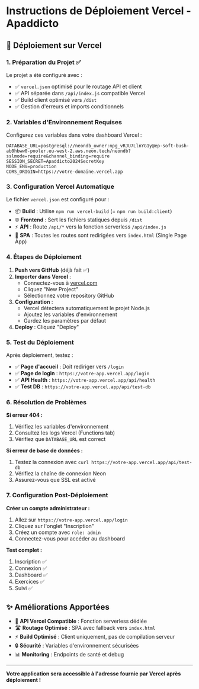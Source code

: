 # Instructions de Déploiement Vercel - Apaddicto

## 🚀 Déploiement sur Vercel

### 1. Préparation du Projet ✅

Le projet a été configuré avec :
- ✅ `vercel.json` optimisé pour le routage API et client
- ✅ API séparée dans `/api/index.js` compatible Vercel
- ✅ Build client optimisé vers `/dist`
- ✅ Gestion d'erreurs et imports conditionnels

### 2. Variables d'Environnement Requises

Configurez ces variables dans votre dashboard Vercel :

```env
DATABASE_URL=postgresql://neondb_owner:npg_vRJU7LlnYG1y@ep-soft-bush-ab0hbww0-pooler.eu-west-2.aws.neon.tech/neondb?sslmode=require&channel_binding=require
SESSION_SECRET=Apaddicto2024SecretKey
NODE_ENV=production
CORS_ORIGIN=https://votre-domaine.vercel.app
```

### 3. Configuration Vercel Automatique

Le fichier `vercel.json` est configuré pour :
- 📦 **Build** : Utilise `npm run vercel-build` (= `npm run build:client`)
- 🌐 **Frontend** : Sert les fichiers statiques depuis `/dist`
- ⚡ **API** : Route `/api/*` vers la fonction serverless `/api/index.js`
- 🔄 **SPA** : Toutes les routes sont redirigées vers `index.html` (Single Page App)

### 4. Étapes de Déploiement

1. **Push vers GitHub** (déjà fait ✅)
2. **Importer dans Vercel** :
   - Connectez-vous à [vercel.com](https://vercel.com)
   - Cliquez "New Project"
   - Sélectionnez votre repository GitHub
3. **Configuration** :
   - Vercel détectera automatiquement le projet Node.js
   - Ajoutez les variables d'environnement
   - Gardez les paramètres par défaut
4. **Deploy** : Cliquez "Deploy"

### 5. Test du Déploiement

Après déploiement, testez :
- ✅ **Page d'accueil** : Doit rediriger vers `/login`
- ✅ **Page de login** : `https://votre-app.vercel.app/login`
- ✅ **API Health** : `https://votre-app.vercel.app/api/health`
- ✅ **Test DB** : `https://votre-app.vercel.app/api/test-db`

### 6. Résolution de Problèmes

**Si erreur 404 :**
1. Vérifiez les variables d'environnement
2. Consultez les logs Vercel (Functions tab)
3. Vérifiez que `DATABASE_URL` est correct

**Si erreur de base de données :**
1. Testez la connexion avec `curl https://votre-app.vercel.app/api/test-db`
2. Vérifiez la chaîne de connexion Neon
3. Assurez-vous que SSL est activé

### 7. Configuration Post-Déploiement

**Créer un compte administrateur :**
1. Allez sur `https://votre-app.vercel.app/login`
2. Cliquez sur l'onglet "Inscription"
3. Créez un compte avec `role: admin`
4. Connectez-vous pour accéder au dashboard

**Test complet :**
1. Inscription ✅
2. Connexion ✅
3. Dashboard ✅
4. Exercices ✅
5. Suivi ✅

## ✨ Améliorations Apportées

- 🔧 **API Vercel Compatible** : Fonction serverless dédiée
- 🛣️ **Routage Optimisé** : SPA avec fallback vers `index.html`
- ⚡ **Build Optimisé** : Client uniquement, pas de compilation serveur
- 🔒 **Sécurité** : Variables d'environnement sécurisées
- 📊 **Monitoring** : Endpoints de santé et debug

---

**Votre application sera accessible à l'adresse fournie par Vercel après déploiement !**